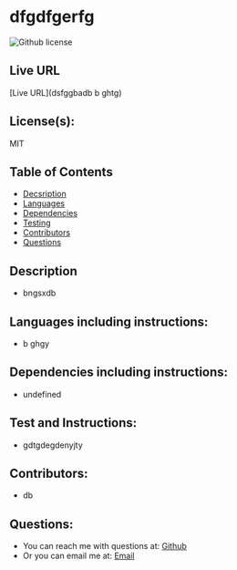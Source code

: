 # dfgdfgerfg 
![Github license](https://img.shields.io/badge/license-MIT-purple.svg) 

## Live URL
[Live URL](dsfggbadb b ghtg)

##  License(s):
MIT

##  Table of Contents
* [Decsription](#decsription)
* [Languages](#languages)
* [Dependencies](#dependencies)
* [Testing](#testing)
* [Contributors](#contributors)
* [Questions](#questions)


## Description
-  bngsxdb


## Languages including instructions:
-  b ghgy


## Dependencies including instructions:
-  undefined


## Test and Instructions:
-  gdtgdegdenyjty


## Contributors:
-  db


## Questions:
-  You can reach me with questions at: [Github](https://https://github.com/phoenixpyra7/professional-readme-generator-with-nodejs) 
-  Or you can email me at: [Email](phoenix@gmail.com)
